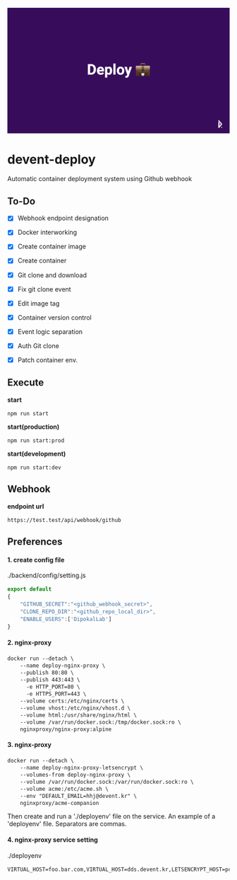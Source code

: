 ![head](./head.png)

# devent-deploy
Automatic container deployment system using Github webhook

## To-Do

* [x] Webhook endpoint designation
* [x] Docker interworking
* [x] Create container image
* [x] Create container
* [x] Git clone and download
* [x] Fix git clone event
* [x] Edit image tag
* [x] Container version control
* [x] Event logic separation
* [x] Auth Git clone
* [x] Patch container env.



## Execute


**start**

```
npm run start
```

**start(production)**

```
npm run start:prod
```

**start(development)**

```
npm run start:dev
```


## Webhook


**endpoint url**

```
https://test.test/api/webhook/github
```


## Preferences

#### 1. create config file

./backend/config/setting.js

```js
export default 
{
    "GITHUB_SECRET":"<github_webhook_secret>",
    "CLONE_REPO_DIR":"<github_repo_local_dir>",
    "ENABLE_USERS":['DipokalLab']
}
```

#### 2. nginx-proxy


```
docker run --detach \
    --name deploy-nginx-proxy \
    --publish 80:80 \
    --publish 443:443 \
 	  -e HTTP_PORT=80 \
	  -e HTTPS_PORT=443 \
    --volume certs:/etc/nginx/certs \
    --volume vhost:/etc/nginx/vhost.d \
    --volume html:/usr/share/nginx/html \
    --volume /var/run/docker.sock:/tmp/docker.sock:ro \
    nginxproxy/nginx-proxy:alpine
```

#### 3. nginx-proxy


```
docker run --detach \
    --name deploy-nginx-proxy-letsencrypt \
    --volumes-from deploy-nginx-proxy \
    --volume /var/run/docker.sock:/var/run/docker.sock:ro \
    --volume acme:/etc/acme.sh \
    --env "DEFAULT_EMAIL=hhj@devent.kr" \
    nginxproxy/acme-companion
```

Then create and run a './deployenv' file on the service. An example of a 'deployenv' file. Separators are commas.

#### 4. nginx-proxy service setting

./deployenv

```
VIRTUAL_HOST=foo.bar.com,VIRTUAL_HOST=dds.devent.kr,LETSENCRYPT_HOST=pc.devent.kr,LETSENCRYPT_EMAIL=hhj.devent.kr,SAMPLE_ENV=env
```
